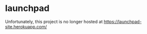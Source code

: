# launchpad

Unfortunately, this project is no longer hosted at https://launchpad-site.herokuapp.com/

